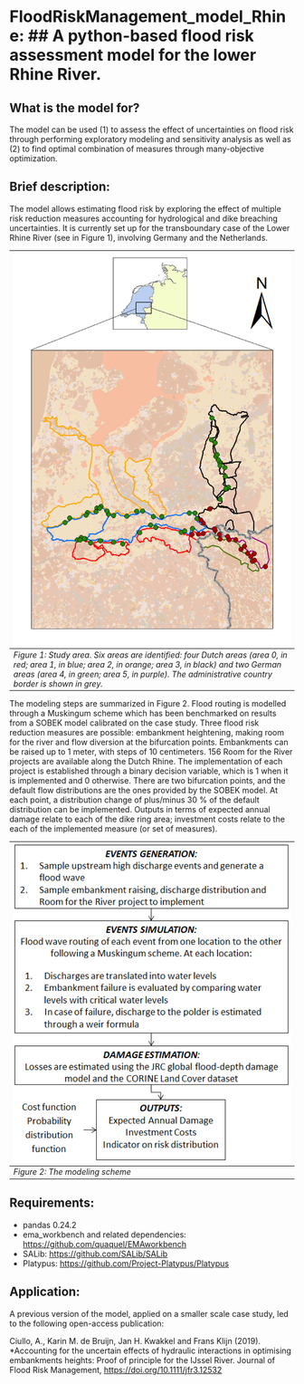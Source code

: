 # FloodRiskManagement_model_Rhine: ## A python-based flood risk assessment model for the lower Rhine River.
## What is the model for?
The model can be used (1) to assess the effect of uncertainties on flood risk through performing exploratory modeling and sensitivity analysis as well as (2) to find optimal combination of measures through many-objective optimization.

## Brief description:
The model allows estimating flood risk by exploring the effect of multiple risk reduction measures accounting for hydrological and dike breaching uncertainties. It is currently set up for the transboundary case of the Lower Rhine River (see in Figure 1), involving Germany and the Netherlands.

|<img src="figs/Rhine.png" width="600"/>|
| ------------- |
| *Figure 1: Study area. Six areas are identified: four Dutch areas (area 0, in red; area 1, in blue; area 2, in orange; area 3, in black) and two German areas (area 4, in green; area 5, in purple). The administrative country border is shown in grey.*          |

The modeling steps are summarized in Figure 2. Flood routing is modelled through a Muskingum scheme which has been benchmarked on results from a SOBEK model calibrated on the case study. Three flood risk reduction measures are possible: embankment heightening, making room for the river and flow diversion at the bifurcation points. Embankments can be raised up to 1 meter, with steps of 10 centimeters. 156 Room for the River projects are available along the Dutch Rhine. The implementation of each project is established through a binary decision variable, which is 1 when it is implemented and 0 otherwise. There are two bifurcation points, and the default flow distributions are the ones provided by the SOBEK model. At each point, a distribution change of plus/minus 30 % of the default distribution can be implemented. 
Outputs in terms of expected annual damage relate to each of the dike ring area; investment costs relate to the each of the implemented measure (or set of measures).

|<img src="figs/model_scheme.png" width="600"/>|
| ------------- |
| *Figure 2: The modeling scheme*  |

## Requirements:
- pandas 0.24.2
- ema_workbench and related dependencies: https://github.com/quaquel/EMAworkbench
- SALib: https://github.com/SALib/SALib
- Platypus: https://github.com/Project-Platypus/Platypus

## Application:
A previous version of the model, applied on a smaller scale case study, led to the following open-access publication:

Ciullo, A., Karin M. de Bruijn, Jan H. Kwakkel and Frans Klijn (2019). *Accounting for the uncertain effects of hydraulic interactions in optimising embankments heights: Proof of principle for the IJssel River. Journal of Flood Risk Management, https://doi.org/10.1111/jfr3.12532
